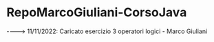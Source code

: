 # RepoMarcoGiuliani-CorsoJava



----> 11/11/2022: Caricato esercizio 3 operatori logici - Marco Giuliani
